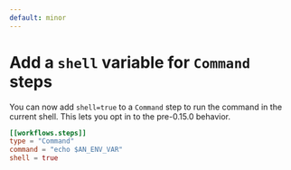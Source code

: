 ```yaml
---
default: minor
---
```


# Add a `shell` variable for `Command` steps

You can now add `shell=true` to a `Command` step to run the command in the current shell.
This lets you opt in to the pre-0.15.0 behavior.

```toml
[[workflows.steps]]
type = "Command"
command = "echo $AN_ENV_VAR"
shell = true
```
